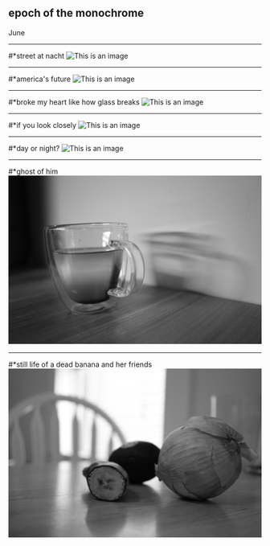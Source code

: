 ## epoch of the monochrome 
June
 
__________

#*street at nacht
![This is an image](https://github.com/iggyim/photography_1/blob/main/docs/mono_epoch/street_at_night.JPG?raw=true)

___
#*america's future
![This is an image](https://github.com/iggyim/photography_1/blob/main/docs/mono_epoch/americas_future.JPG?raw=true)

___
#*broke my heart like how glass breaks
![This is an image](https://github.com/iggyim/photography_1/blob/main/docs/mono_epoch/broke_my_heart_like_how_glass_breaks.JPG?raw=true)

___
#*if you look closely
![This is an image](https://github.com/iggyim/photography_1/blob/main/docs/mono_epoch/if_you_look_closely.JPG?raw=true)

___
#*day or night?
![This is an image](https://github.com/iggyim/photography_1/blob/main/docs/mono_epoch/day_or_night.JPG?raw=true)

___
#*ghost of him
![This is an image](https://github.com/iggyim/photography_1/blob/main/docs/mono_epoch/ghost_of_him.JPG?raw=true)

___
#*still life of a dead banana and her friends
![This is an image](https://github.com/iggyim/photography_1/blob/main/docs/mono_epoch/still_life.JPG?raw=true)
